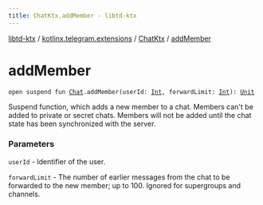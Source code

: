 ```yaml
---
title: ChatKtx.addMember - libtd-ktx
---
```


[libtd-ktx](../../index.html) / [kotlinx.telegram.extensions](../index.html) / [ChatKtx](index.html) / [addMember](./add-member.html)

# addMember

`open suspend fun `[`Chat`](https://tdlibx.github.io/td/docs/org/drinkless/td/libcore/telegram/TdApi.Chat.html)`.addMember(userId: `[`Int`](https://kotlinlang.org/api/latest/jvm/stdlib/kotlin/-int/index.html)`, forwardLimit: `[`Int`](https://kotlinlang.org/api/latest/jvm/stdlib/kotlin/-int/index.html)`): `[`Unit`](https://kotlinlang.org/api/latest/jvm/stdlib/kotlin/-unit/index.html)

Suspend function, which adds a new member to a chat. Members can't be added to private or
secret chats. Members will not be added until the chat state has been synchronized with the
server.

### Parameters

`userId` - Identifier of the user.

`forwardLimit` - The number of earlier messages from the chat to be forwarded to the new
member; up to 100. Ignored for supergroups and channels.